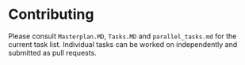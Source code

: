 # Contributing

Please consult `Masterplan.MD`, `Tasks.MD` and `parallel_tasks.md` for the current task list. Individual tasks can be worked on independently and submitted as pull requests.
